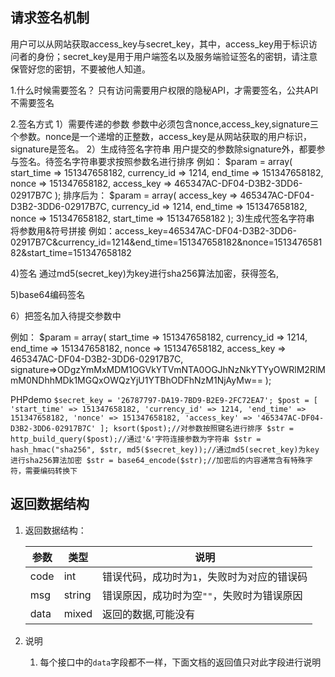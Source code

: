 
## 请求签名机制
    
用户可以从网站获取access_key与secret_key，其中，access_key用于标识访问者的身份；secret_key是用于用户端签名以及服务端验证签名的密钥，请注意保管好您的密钥，不要被他人知道。

1.什么时候需要签名？
只有访问需要用户权限的隐秘API，才需要签名，公共API不需要签名

2.签名方式
1）需要传递的参数
参数中必须包含nonce,access_key,signature三个参数。nonce是一个递增的正整数，access_key是从网站获取的用户标识，signature是签名。
2）生成待签名字符串
用户提交的参数除signature外，都要参与签名。待签名字符串要求按照参数名进行排序
例如：
$param = array(
start_time => 151347658182,
currency_id => 1214,
end_time => 151347658182,
nonce => 151347658182,
access_key => 465347AC-DF04-D3B2-3DD6-02917B7C
);
排序后为：
$param = array(
access_key => 465347AC-DF04-D3B2-3DD6-02917B7C,
currency_id => 1214,
end_time => 151347658182,
nonce => 151347658182,
start_time => 151347658182
);
3)生成代签名字符串
将参数用&符号拼接
例如：access_key=465347AC-DF04-D3B2-3DD6-02917B7C&currency_id=1214&end_time=151347658182&nonce=151347658182&start_time=151347658182

4)签名
通过md5(secret_key)为key进行sha256算法加密，获得签名,

5)base64编码签名

6）把签名加入待提交参数中

例如：
$param = array(
start_time => 151347658182,
currency_id => 1214,
end_time => 151347658182,
nonce => 151347658182,
access_key => 465347AC-DF04-D3B2-3DD6-02917B7C,
signature=>ODgzYmMxMDM1OGVkYTVmNTA0OGJhNzNkYTYyOWRlM2RlMmM0NDhhMDk1MGQxOWQzYjU1YTBhODFhNzM1NjAyMw==
);

PHPdemo
`
$secret_key = '26787797-DA19-7BD9-B2E9-2FC72EA7';
$post = [
    'start_time' => 151347658182,
    'currency_id' => 1214,
    'end_time' => 151347658182,
    'nonce' => 151347658182,
    'access_key' => '465347AC-DF04-D3B2-3DD6-02917B7C'
];
ksort($post);//对参数按照键名进行排序
$str = http_build_query($post);//通过'&'字符连接参数为字符串
$str = hash_hmac("sha256", $str, md5($secret_key));//通过md5(secret_key)为key进行sha256算法加密
$str = base64_encode($str);//加密后的内容通常含有特殊字符，需要编码转换下
`


## 返回数据结构

1. 返回数据结构：

    | 参数 | 类型 | 说明 |
    | --- | --- | --- |
    | code | int | 错误代码，成功时为`1`，失败时为对应的错误码 |
    | msg | string | 错误原因，成功时为空`""`，失败时为错误原因 |
    | data | mixed | 返回的数据,可能没有 |

2. 说明
    1. 每个接口中的`data`字段都不一样，下面文档的返回值只对此字段进行说明
    
